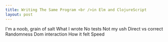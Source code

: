 ```yaml
---
title: Writing The Same Program <br />in Elm and ClojureScript
layout: post
---
```


I'm a noob, grain of salt
What I wrote
No tests
  Not my ush
Direct vs correct
  Randomness
  Dom interaction
How it felt
Speed
  
